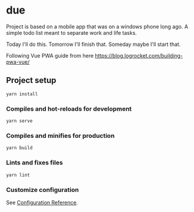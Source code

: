 # due

Project is based on a mobile app that was on a windows phone long ago. A simple todo list meant to separate work and life tasks.

Today I'll do this.
Tomorrow I'll finish that.
Someday maybe I'll start that.

Following Vue PWA guide from here https://blog.logrocket.com/building-pwa-vue/

## Project setup
```
yarn install
```

### Compiles and hot-reloads for development
```
yarn serve
```

### Compiles and minifies for production
```
yarn build
```

### Lints and fixes files
```
yarn lint
```

### Customize configuration
See [Configuration Reference](https://cli.vuejs.org/config/).

